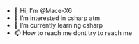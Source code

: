 - 👋 Hi, I’m @Mace-X6
- 👀 I’m interested in csharp atm
- 🌱 I’m currently learning  csharp
- 📫 How to reach me dont try to reach me

<!---
Mace-X6/Mace-X6 is a ✨ special ✨ repository because its `README.md` (this file) appears on your GitHub profile.
You can click the Preview link to take a look at your changes.
--->
